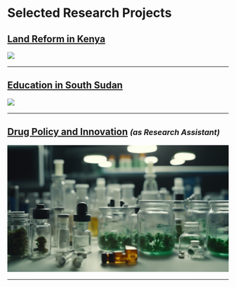 # Selected Research Projects

## [Land Reform in Kenya](/pages/land-reform-kenya)
<img src="images/dummy_thumbnail.jpg?raw=true"/>

---
## [Education in South Sudan](/pages/education-south-sudan)
<img src="images/dummy_thumbnail.jpg?raw=true"/>

---
## [Drug Policy and Innovation](/pages/drug-policy-innovation) <small><i>(as Research Assistant)</i></small>
<a href="https://njwsn.github.io/pages/drug-policy-innovation"> <img src="images/drugs-procurement-sd.png?raw=true"/> </a>

---

